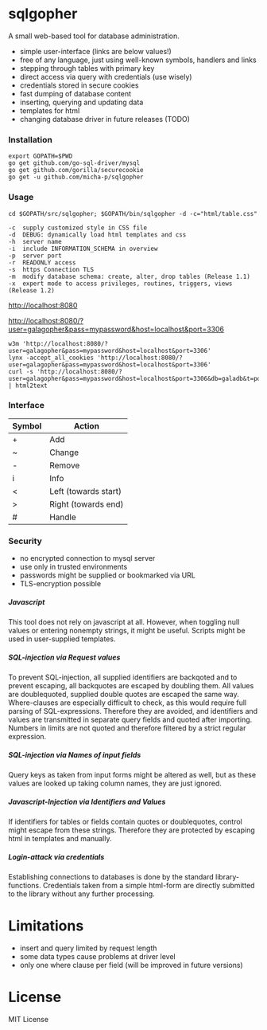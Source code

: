 # sqlgopher

A small web-based tool for database administration. 

- simple user-interface (links are below values!)
- free of any language, just using well-known symbols, handlers and links
- stepping through tables with primary key
- direct access via query with credentials (use wisely)
- credentials stored in secure cookies
- fast dumping of database content
- inserting, querying and updating data
- templates for html
- changing database driver in future releases (TODO)

### Installation

    export GOPATH=$PWD
    go get github.com/go-sql-driver/mysql
    go get github.com/gorilla/securecookie
    go get -u github.com/micha-p/sqlgopher

### Usage

	cd $GOPATH/src/sqlgopher; $GOPATH/bin/sqlgopher -d -c="html/table.css"
    
	-c  supply customized style in CSS file
	-d  DEBUG: dynamically load html templates and css
	-h  server name
	-i  include INFORMATION_SCHEMA in overview
	-p  server port
	-r  READONLY access
	-s  https Connection TLS
	-m  modify database schema: create, alter, drop tables (Release 1.1)
	-x  expert mode to access privileges, routines, triggers, views (Release 1.2)



   [http://localhost:8080](http://localhost:8080)
   
   [http://localhost:8080/?user=galagopher&pass=mypassword&host=localhost&port=3306](http://localhost:8080/user=galagopher&pass=mypassword&host=localhost&port=3306)

    w3m 'http://localhost:8080/?user=galagopher&pass=mypassword&host=localhost&port=3306'
    lynx -accept_all_cookies 'http://localhost:8080/?user=galagopher&pass=mypassword&host=localhost&port=3306'
    curl -s 'http://localhost:8080/?user=galagopher&pass=mypassword&host=localhost&port=3306&db=galadb&t=posts' | html2text 

### Interface

Symbol 	|	Action
--------|-------------
+ 		|	Add
~ 		|	Change
- 		|	Remove
i 		|	Info
<		|   Left (towards start)
>		|   Right (towards end)
#		|   Handle


### Security

- no encrypted connection to mysql server
- use only in trusted environments
- passwords might be supplied or bookmarked via URL
- TLS-encryption possible


##### Javascript

This tool does not rely on javascript at all. However, when toggling null values or entering nonempty strings, it might be useful. 
Scripts might be used in user-supplied templates.

##### SQL-injection via Request values

To prevent SQL-injection, all supplied identifiers are backqoted and to prevent escaping, all backquotes are escaped by doubling them. 
All values are doublequoted, supplied double quotes are escaped the same way.
Where-clauses are especially difficult to check, as this would require full parsing of SQL-expressions. 
Therefore they are avoided, and identifiers and values are transmitted in separate query fields and quoted after importing.
Numbers in limits are not quoted and therefore filtered by a strict regular expression. 

##### SQL-injection via Names of input fields

Query keys as taken from input forms might be altered as well, but as these values are looked up taking column names, they are just ignored.


##### Javascript-Injection via Identifiers and Values

If identifiers for tables or fields contain quotes or doublequotes, control might escape from these strings. 
Therefore they are protected by escaping html in templates and manually.

 
##### Login-attack via credentials

Establishing connections to databases is done by the standard library-functions. 
Credentials taken from a simple html-form are directly submitted to the library without any further processing. 



# Limitations

- insert and query limited by request length
- some data types cause problems at driver level
- only one where clause per field (will be improved in future versions)

# License

MIT License
